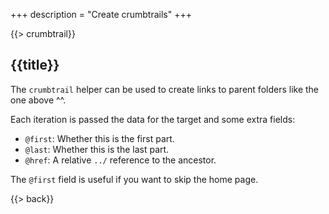 +++
description = "Create crumbtrails"
+++

{{> crumbtrail}}

## {{title}}

The `crumbtrail` helper can be used to create links to parent folders like the one above ^^.

Each iteration is passed the data for the target and some extra fields:

* `@first`: Whether this is the first part.
* `@last`: Whether this is the last part.
* `@href`: A relative `../` reference to the ancestor.

The `@first` field is useful if you want to skip the home page.

{{> back}}
